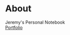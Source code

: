 # About
Jeremy's Personal Notebook    
[Portfolio](https://sites.google.com/view/yu-hsuan-hsieh/home)

